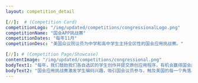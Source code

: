 ```yaml
---
layout: competition_detail

[//]:  # (Competition Card)
competitionLogo: "/img/updated/competitions/congressionalLogo.png"
competitionName: "国会APP挑战赛"
competitionDates: "每年11月"
competitionDesc: "美国众议院议员为中学和高中学生主持全区性的国会应用挑战赛。"

[//]: # (Competition Page/Showcase)
contentImage: "/img/updated/competitions/congressional.png"
bodyText1: "每年，我们鼓励我们各自选区的学生创作并提交原创应用程序，有机会赢得国会应用挑战赛（CAC）。每个挑战都是特定于选区的。作为美国众议院议员，我们公开表彰获胜团队，并且每个获胜应用程序可能在美国国会大厦展示一年。"
bodyText2: "国会应用挑战赛激发学生编码兴趣，吸引国会议员参与，触及美国的每一个角落。"
---
```

